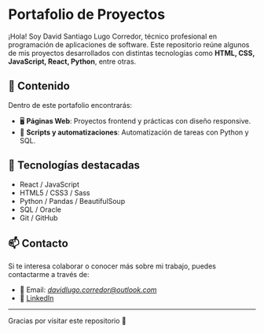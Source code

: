 # Portafolio de Proyectos

¡Hola! Soy David Santiago Lugo Corredor, técnico profesional en programación de aplicaciones de software. Este repositorio reúne algunos de mis proyectos desarrollados con distintas tecnologías como **HTML, CSS, JavaScript, React, Python**, entre otras.

## 📁 Contenido

Dentro de este portafolio encontrarás:

- 🖥️ **Páginas Web**: Proyectos frontend y prácticas con diseño responsive.
- 🧠 **Scripts y automatizaciones**: Automatización de tareas con Python y SQL.

## 🚀 Tecnologías destacadas

- React / JavaScript
- HTML5 / CSS3 / Sass
- Python / Pandas / BeautifulSoup
- SQL / Oracle
- Git / GitHub

## 📫 Contacto

Si te interesa colaborar o conocer más sobre mi trabajo, puedes contactarme a través de:

- 📧 Email: *davidlugo.corredor@outlook.com*
- 🔗 [LinkedIn](https://www.linkedin.com/in/david-santiago-lugo-corredor-27805a311/)


---

Gracias por visitar este repositorio 🙌